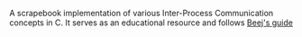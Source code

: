 A scrapebook implementation of various Inter-Process Communication concepts in C. 
It serves as an educational resource and follows [Beej's guide](https://beej.us/guide/bgipc)
